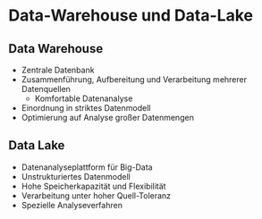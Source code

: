 # Data-Warehouse und Data-Lake

## Data Warehouse
- Zentrale Datenbank
- Zusammenführung, Aufbereitung und Verarbeitung mehrerer Datenquellen
  - Komfortable Datenanalyse
- Einordnung in striktes Datenmodell
- Optimierung auf Analyse großer Datenmengen

## Data Lake
- Datenanalyseplattform für Big-Data
- Unstrukturiertes Datenmodell
- Hohe Speicherkapazität und Flexibilität
- Verarbeitung unter hoher Quell-Toleranz
- Spezielle Analyseverfahren
